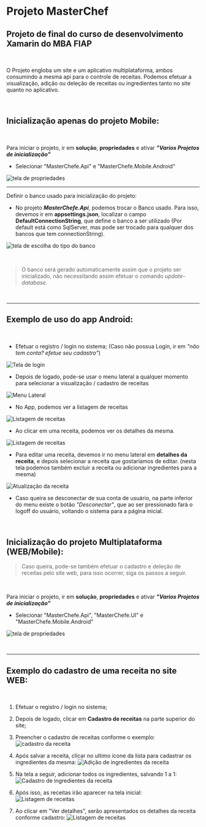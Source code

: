 # Projeto MasterChef

## Projeto de final do curso de desenvolvimento Xamarin do MBA FIAP

&nbsp;

O Projeto engloba um site e um aplicativo multiplataforma, ambos consumindo a mesma api para o controle de receitas. Podemos efetuar a visualização, adição ou deleção de receitas ou ingredientes tanto no site quanto no aplicativo.

&nbsp;
## Inicialização apenas do projeto Mobile:

&nbsp;

Para iniciar o projeto, ir em **solução**, **propriedades** e ativar ***"Varios Projetos de inicialização"***

- Selecionar "MasterChefe.Api" e "MasterChefe.Mobile.Android"

![tela de propriedades](docs/imgs/Mobile/propImg.png "tela de propriedades")

---
Definir o banco usado para inicialização do projeto:

  - No projeto ***MasterChefe.Api***, podemos trocar o Banco usado. Para isso, devemos ir em **appsettings.json**, localizar o campo **DefaultConnectionString**, que define o banco a ser utilizado (Por default está como SqlServer, mas pode ser trocado para qualquer dos bancos que tem connectionString).

![tela de escolha do tipo do banco](docs/imgs/appsetings.png "tela de definição do banco")

&nbsp;

> O banco será gerado automaticamente assim que o projeto ser inicializado, não necessitando assim efetuar o comando *update-database*.

&nbsp;

---
## Exemplo de uso do app Android:
&nbsp;

- Efetuar o registro / login no sistema;
(Caso não possua Login, ir em *"não tem conta? efetue seu cadastro"*)

![Tela de login](docs/imgs/Mobile/Initial-Login.png "cadastro da receita")

- Depois de logado, pode-se usar o menu lateral a qualquer momento para selecionar a visualização / cadastro de receitas

![Menu Lateral](docs/imgs/Mobile/menu.png "Menu Lateral")

- No App, podemos ver a listagem de receitas

![Listagem de receitas](docs/imgs/Mobile/lista-receitas.png "Listagem de receitas")

- Ao clicar em uma receita, podemos ver os detalhes da mesma.

![Listagem de receitas](docs/imgs/Mobile/detalhes-receita.png "Listagem de receitas")

- Para editar uma receita, devemos ir no menu lateral em **detalhes da receita**, e depois selecionar a receita que gostaríamos de editar. (nesta tela podemos também excluir a receita ou adicionar ingredientes para a mesma)

![Atualização da receita](docs/imgs/Mobile/update.png "Atualização da receita")

- Caso queira se desconectar de sua conta de usuário, na parte inferior do menu existe o botão *"Desconectar"*, que ao ser pressionado fará o logoff do usuário, voltando o sistema para a página inicial.


&nbsp;
## Inicialização do projeto Multiplataforma (WEB/Mobile):

> Caso queira, pode-se também efetuar o cadastro e deleção de receitas pelo site web, para isso ocorrer, siga os passos a seguir.


&nbsp;

Para iniciar o projeto, ir em **solução**, **propriedades** e ativar ***"Varios Projetos de inicialização"***

- Selecionar "MasterChefe.Api", "MasterChefe.UI" e "MasterChefe.Mobile.Android"

![tela de propriedades](docs/imgs/propImg.png "tela de propriedades")

&nbsp;

---
## Exemplo do cadastro de uma receita no site WEB:
&nbsp;

1. Efetuar o registro / login no sistema;

2. Depois de logado, clicar em **Cadastro de receitas** na parte superior do site;

3. Preencher o cadastro de receitas conforme o exemplo:
![cadastro da receita](docs/imgs/cadastro_receita.png "cadastro da receita")

4. Após salvar a receita, clicar no ultimo ícone da lista para cadastrar os ingredientes da mesma:
![Adição de ingredientes da receita](docs/imgs/adicao_de_ingredientes.png "Adição de ingredientes da receita")

5. Na tela a seguir, adicionar todos os ingredientes, salvando 1 a 1:
![Cadastro de ingredientes da receita](docs/imgs/adicao_de_ingredientes-1.png "Cadastro de ingredientes da receita")

6. Após isso, as receitas irão aparecer na tela inicial:
![Listagem de receitas](docs/imgs/tela_receitas.png "Listagem de receitas")

7. Ao clicar em "Ver detalhes", serão apresentados os detalhes da receita conforme cadastro:
![Listagem de receitas](docs/imgs/detalhes_receita.png "Listagem de receitas")
